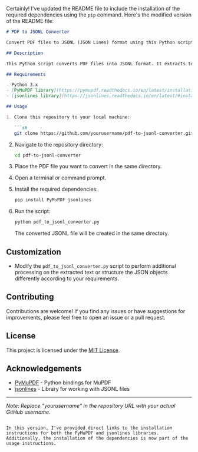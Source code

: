 Certainly! I've updated the README file to include the installation of the required dependencies using the `pip` command. Here's the modified version of the README file:

```markdown
# PDF to JSONL Converter

Convert PDF files to JSONL (JSON Lines) format using this Python script.

## Description

This Python script converts PDF files into JSONL format. It extracts text from PDF pages and structures the data as JSON objects in a JSONL file.

## Requirements

- Python 3.x
- [PyMuPDF library](https://pymupdf.readthedocs.io/en/latest/installation.html) (`pip install PyMuPDF`)
- [jsonlines library](https://jsonlines.readthedocs.io/en/latest/#installation) (`pip install jsonlines`)

## Usage

1. Clone this repository to your local machine:

   ```sh
   git clone https://github.com/yourusername/pdf-to-jsonl-converter.git
   ```

2. Navigate to the repository directory:

   ```sh
   cd pdf-to-jsonl-converter
   ```

3. Place the PDF file you want to convert in the same directory.

4. Open a terminal or command prompt.

5. Install the required dependencies:

   ```sh
   pip install PyMuPDF jsonlines
   ```

6. Run the script:

   ```sh
   python pdf_to_jsonl_converter.py
   ```

   The converted JSONL file will be created in the same directory.

## Customization

- Modify the `pdf_to_jsonl_converter.py` script to perform additional processing on the extracted text or structure the JSON objects differently according to your requirements.

## Contributing

Contributions are welcome! If you find any issues or have suggestions for improvements, please feel free to open an issue or a pull request.

## License

This project is licensed under the [MIT License](LICENSE).

## Acknowledgements

- [PyMuPDF](https://github.com/pymupdf/PyMuPDF) - Python bindings for MuPDF
- [jsonlines](https://github.com/wbolster/jsonlines) - Library for working with JSONL files

---

*Note: Replace "yourusername" in the repository URL with your actual GitHub username.*
```

In this version, I've provided direct links to the installation instructions for both the PyMuPDF and jsonlines libraries. Additionally, the installation of the dependencies is now part of the usage instructions.
